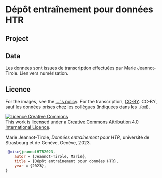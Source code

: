 # Dépôt entraînement pour données HTR

## Project

## Data

Les données sont issues de transcription effectuées par Marie Jeannot-Tirole.
Lien vers numérisation.

## Licence

For the images, see the [....'s policy](lien).
For the transcription, [CC-BY](https://creativecommons.org/licenses/by/4.0/).
CC-BY, sauf les données prises chez les collègues (indiquées dans les ```.Rmd```).

<a rel="license" href="http://creativecommons.org/licenses/by-sa/4.0/"><img alt="Licence Creative Commons" style="border-width:0" src="https://i.creativecommons.org/l/by-sa/4.0/88x31.png" /></a><br />This work is licensed under a <a rel="license" href="http://creativecommons.org/licenses/by-sa/4.0/">Creative Commons Attribution 4.0 International Licence</a>.

Marie Jeannot-Tirole, _Données entraînement pour HTR_, université de Strasbourg et de Genève, Genève, 2023.
```bibtex
 @misc{jeannotHTR2023,
    autor = {Jeannot-Tirole, Marie},
    title = {Dépôt entraînement pour données HTR}, 
    year = {2023},    
}
